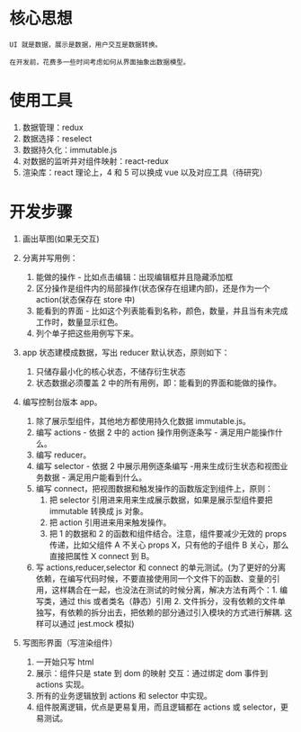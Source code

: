 # 核心思想

    UI 就是数据，展示是数据，用户交互是数据转换。

    在开发前，花费多一些时间考虑如何从界面抽象出数据模型。

# 使用工具

1. 数据管理：redux
2. 数据选择：reselect
3. 数据持久化：immutable.js
4. 对数据的监听并对组件映射：react-redux
5. 渲染库：react
   理论上，4 和 5 可以换成 vue 以及对应工具（待研究）

# 开发步骤

1.  画出草图(如果无交互)
2.  分离并写用例：
    1. 能做的操作 - 比如点击编辑：出现编辑框并且隐藏添加框
    2. 区分操作是组件内的局部操作(状态保存在组建内部)，还是作为一个 action(状态保存在 store 中)
    3. 能看到的界面 - 比如这个列表能看到名称，颜色，数量，并且当有未完成工作时，数量显示红色。
    4. 列个单子把这些用例写下来。
3.  app 状态建模成数据，写出 reducer 默认状态，原则如下：
    1. 只储存最小化的核心状态，不储存衍生状态
    2. 状态数据必须覆盖 2 中的所有用例，即：能看到的界面和能做的操作。
4.  编写控制台版本 app。

    1. 除了展示型组件，其他地方都使用持久化数据 immutable.js。
    2. 编写 actions - 依据 2 中的 action 操作用例逐条写 - 满足用户能操作什么。
    3. 编写 reducer。
    4. 编写 selector - 依据 2 中展示用例逐条编写 -用来生成衍生状态和视图业务数据 - 满足用户能看到什么。
    5. 编写 connect，把视图数据和触发操作的函数版定到组件上，原则：
       1. 把 selector 引用进来用来生成展示数据，如果是展示型组件要把 immutable 转换成 js 对象。
       2. 把 action 引用进来用来触发操作。
       3. 把 1 的数据和 2 的函数和组件结合。注意，组件要减少无效的 props 传递，比如父组件 A 不关心 props X，只有他的子组件 B 关心，那么直接把属性 X connect 到 B。
    6. 写 actions,reducer,selector 和 connect 的单元测试。(为了更好的分离依赖，在编写代码时候，不要直接使用同一个文件下的函数、变量的引用，这样耦合在一起，也没法在测试的时候分离，解决方法有两个：1. 编写类，通过 this 或者类名（静态）引用 2. 文件拆分，没有依赖的文件单独写，有依赖的拆分出去，把依赖的部分通过引入模块的方式进行解耦. 这样可以通过 jest.mock 模拟)

5.  写图形界面（写渲染组件）
    1. 一开始只写 html
    2. 展示：组件只是 state 到 dom 的映射 交互：通过绑定 dom 事件到 actions 实现。
    3. 所有的业务逻辑放到 actions 和 selector 中实现。
    4. 组件脱离逻辑，优点是更易复用，而且逻辑都在 actions 或 selector，更易测试。
